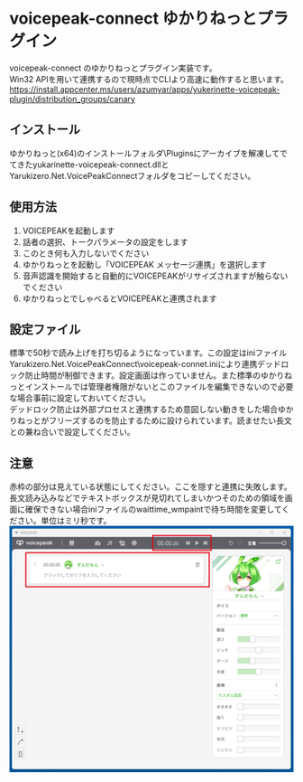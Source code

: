 # voicepeak-connect ゆかりねっとプラグイン

voicepeak-connect のゆかりねっとプラグイン実装です。  
Win32 APIを用いて連携するので現時点でCLIより高速に動作すると思います。  
https://install.appcenter.ms/users/azumyar/apps/yukerinette-voicepeak-plugin/distribution_groups/canary

## インストール
ゆかりねっと(x64)のインストールフォルダ\Pluginsにアーカイブを解凍してでてきたyukarinette-voicepeak-connect.dllとYarukizero.Net.VoicePeakConnectフォルダをコピーしてください。

## 使用方法
1. VOICEPEAKを起動します
2. 話者の選択、トークパラメータの設定をします
3. このとき何も入力しないでください
4. ゆかりねっとを起動し「VOICEPEAK メッセージ連携」を選択します
5. 音声認識を開始すると自動的にVOICEPEAKがリサイズされますが触らないでください
6. ゆかりねっとでしゃべるとVOICEPEAKと連携されます

## 設定ファイル
標準で50秒で読み上げを打ち切るようになっています。この設定はiniファイルYarukizero.Net.VoicePeakConnect\voicepeak-connet.iniにより連携デッドロック防止時間が制御できます。設定画面は作っていません。また標準のゆかりねっとインストールでは管理者権限がないとこのファイルを編集できないので必要な場合事前に設定しておいてください。  
デッドロック防止は外部プロセスと連携するため意図しない動きをした場合ゆかりねっとがフリーズするのを防止するために設けられています。読ませたい長文との兼ね合いで設定してください。

## 注意
赤枠の部分は見えている状態にしてください。ここを隠すと連携に失敗します。  
長文読み込みなどでテキストボックスが見切れてしまいかつそのための領域を画面に確保できない場合iniファイルのwaittime_wmpaintで待ち時間を変更してください。単位はミリ秒です。  
![注意](md-img/yukarinette01.png)  

